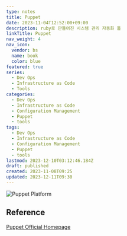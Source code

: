 ```yaml
---
type: notes
title: Puppet
date: 2023-11-04T12:52:00+09:00
description: ruby로 만들어진 시스템 관리 자동화 툴
linkTitle: Puppet
nav_weight: 4
nav_icon:
  vendor: bs
  name: book
  color: blue
featured: true
series:
  - Dev Ops
  - Infrastructure as Code
  - Tools
categories:
  - Dev Ops
  - Infrastructure as Code
  - Configuration Management
  - Puppet
  - tools
tags:
  - Dev Ops
  - Infrastructure as Code
  - Configuration Management
  - Puppet
  - tools
lastmod: 2023-12-10T03:12:46.184Z
draft: published
created: 2023-11-08T09:25
updated: 2023-12-11T09:30
---
```


![Puppet Platform](/dev-ops/puppet_platform.webp "https://www.puppet.com/docs/puppet/8/platform_components")

## Reference

[Puppet Official Homepage](https://www.puppet.com/)
